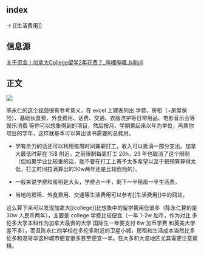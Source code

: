 ## index

-> [[生活费用]]

## 信息源

[关于资金丨加拿大College留学2年花费？_哔哩哔哩_bilibili](https://www.bilibili.com/video/BV1yd4y1P76S)

## 正文

![](https://picture-guan.oss-cn-hangzhou.aliyuncs.com/20230826112510.png)

陈永仁的[这个视频](https://www.bilibili.com/video/BV1yd4y1P76S/)很有参考意义，在 excel 上建表列出 学费、房租（+房屋保险）、基础伙食费、外食费用、话费、交通、衣服洗护等日常用品、电影音乐会等娱乐消费 等你可以想象得到的项目，然后按月、学期乘起来以年为单位，再乘你项目的学年，这样就基本可以算出读书需要的总费用。

- 学有余力的话还可以利用每周时间兼职打工，收入可以抵消一部分支出。加拿大最低时薪在 15$ 附近，之前限制每周打工 20h，23 年也取消了这个限制（但如果学业比较重的话，就不要在打工上寄予太多希望以至于把预算算得太低，打工时间拉满算出的30w两年还是比较危险的）。

- 一般来说学费和房租是大头，学费占一半，剩下一半租房一半生活费。

- 当地的房租、外食费用、交通等生活费用可以参考[[生活费用]]中的网站。

这么算下来可以发现加拿大[[college]]比想象中的留学费用低很多（陈永仁算的是 30w 人民币两年），主要是 college 学费比较便宜（一年 1-2w 加币，作为对比 多伦多大学本科作为加拿大最贵的大学 国际生一年要支付 6w 加币学费 和英美大学差不多），而且陈永仁的学校在多伦多附近的卫星小城，房租和生活成本当然比多伦多和温哥华这种城市便宜很多甚至便宜一半。在大多和大温地区尤其需要注意房租。